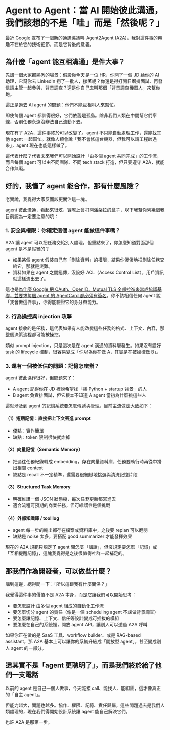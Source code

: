 # Agent to Agent：當 AI 開始彼此溝通，我們該想的不是「哇」而是「然後呢？」

最近 Google 宣布了一個新的通訊協議叫 Agent2Agent (A2A)，我對這件事的興趣不在於它的技術細節，而是它背後的意義。

## 為什麼「agent 能互相溝通」是件大事？

先講一個大家都熟悉的場景：假設你今天是一位 HR，你開了一個 JD 給你的 AI 助理，它幫你去 LinkedIn 撈了一批人，接著呢？你還是得打開日曆排面試、再發信請主管一起參與，背景調查？還是你自己去叫那個「背景調查機器人」來幫你跑。

這正是過去 AI agent 的問題：他們不能互相叫人來幫忙。

即使每個 agent 都訓得很好，它們依舊是孤島。除非我們人類在中間幫它們牽線，否則任務永遠沒辦法自己流動下去。

現在有了 A2A，這件事終於可以改變了。agent 不只能自動處理工作，還能找其他 agent 一起幫忙。就像人類會說「我不會修這台機器，但我可以請工程師過來」，agent 現在也能這樣做了。

這代表什麼？代表未來我們可以開始設計「由多個 agent 共同完成」的工作流，而且每個 agent 可以由不同團隊、不同 tech stack 打造，但只要遵守 A2A，就能合作無礙。

## 好的，我懂了 agent 能合作，那有什麼風險？

老實說，我覺得大家反而該更關注這一塊。

agent 彼此溝通，看起來很炫，實際上會打開潘朵拉的盒子，以下我幫你列幾個我目前認為一定要注意的坑：

### 1. 安全與權限：你確定這個 agent 能做這件事嗎？

A2A 讓 agent 可以把任務交給別人處理，但重點來了，你怎麼知道對面那個 agent 是不是假冒的？

- 如果某個 agent 假裝自己有「刪除資料」的權限，結果你傻傻地把刪除任務交給它，那就是災難。
- 資料如果在 agent 之間亂傳，沒設好 ACL（Access Control List），用戶資訊就這樣流出去了。

這也是[為什麼 Google 把 OAuth、OpenID、Mutual TLS 全部拉進來當成協議基礎，並要求每個 agent 的 AgentCard 都必須有簽名](https://github.com/google/A2A/issues/36)。你不該相信任何 agent 說「我會做這件事」，你得能驗證它的身分與能力。

### 2. 行為操控與 injection 攻擊

agent 接收的是任務，這代表如果有人能改變這些任務的格式、上下文、內容，那整個決策流程都可能被操控。

類似 prompt injection，只是這次是在 agent 溝通的資料層發生。如果沒有設好 task 的 lifecycle 控制，很容易變成「你以為你在做 A，其實是在被操控做 B」。

### 3. 還有一個被低估的問題：記憶怎麼辦？

agent 彼此協作很好，但問題來了：

- A agent 記得你在 JD 裡說希望找「熟 Python + startup 背景」的人
- B agent 負責排面試，但它根本不知道 A agent 當初為什麼挑這些人

這就涉及到 agent 的記憶系統要怎麼傳遞與管理。目前主流做法大致如下：

#### （1）短期記憶：直接把上下文丟進 prompt
- 優點：實作簡單
- 缺點：token 限制很快就炸掉

#### （2）向量記憶（Semantic Memory）
- 把過往任務紀錄轉成 embedding，存在向量資料庫，任務要執行時再從中撈出相關 context
- 缺點是 recall 不一定精準，還需要很細緻地挑選與清洗記憶片段

#### （3）Structured Task Memory
- 明確維護一個 JSON 狀態樹，每次任務更新都寫進去
- 適合流程可預期的商業任務，但可維護性是個挑戰

#### （4）外部知識庫 / tool log
- agent 每一步的輸出都存在檔案或資料庫中，之後要 replan 可以翻閱
- 缺點是 noise 太多，要搭配 good summarizer 才能發揮效果

現在的 A2A 規範只規定了 agent 間怎麼「講話」，但沒規定要怎麼「記憶」或「互相提醒記憶」，這塊我覺得是之後很值得社群一起補足的。

## 那我們作為開發者，可以做些什麼？

講到這邊，總得問一下：「所以這跟我有什麼關係？」

我覺得這件事的價值不是 A2A 本身，而是它讓我們可以開始思考：

- 要怎麼設計 由多個 agent 組成的自動化工作流
- 要怎麼切分 agent 的責任（像是一個 scheduling agent 不該做背景調查）
- 要怎麼讓記憶、上下文、信任等設計變成可插拔的模組
- 要怎麼在自己的系統裡，開放 agent API，讓別人可以透過 A2A 呼叫

如果你正在做的是 SaaS 工具、workflow builder、或是 RAG-based assistant，那 A2A 基本上可以讓你的系統升級成「開放型 agent」，甚至變成別人 agent 的一部分。

## 這其實不是「agent 更聰明了」，而是我們終於給了他們一支電話

以前的 agent 是自己一個人做事，今天能接 call、能找人、能組團，這才像真正的「自主 agent」。

但能力越大，問題也越多。協作、權限、記憶、責任歸屬，這些問題過去是我們人類處理的，現在我們得開始設計系統讓 agent 能自己解決它們。

也許 A2A 是那第一步。